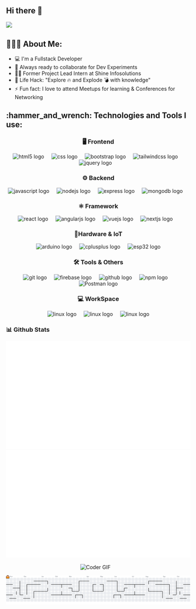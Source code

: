 ## Hi there 👋
![](https://github.com/arshsid274/arshsid274/blob/main/high%20quality%20crop.gif)
<h2 align="left">👨🏻‍💻 About Me:</h2>

- :computer: I'm a Fullstack Developer
- :rocket: Always ready to collaborate for Dev Experiments
- :man_technologist: Former Project Lead Intern at Shine Infosolutions
- :dart: Life Hack: "Explore :fire: and Explode :bomb: with knowledge"
- :zap: Fun fact: I love to attend Meetups for learning & Conferences for Networking<br>

<h2 align="left">:hammer_and_wrench: Technologies and Tools I use:</h2>
<p align="left">
   
### <h3 align="center">🖥️ Frontend</h3>
<p align="center">
  <img src="https://cdn.jsdelivr.net/gh/devicons/devicon/icons/html5/html5-original.svg" height="40" alt="html5 logo"  />
  <img width="12" />
  <img src="https://cdn.jsdelivr.net/gh/devicons/devicon/icons/css3/css3-original.svg" height="40" alt="css logo"  />
  <img width="12" />
  <img src="https://cdn.jsdelivr.net/gh/devicons/devicon/icons/bootstrap/bootstrap-original.svg" height="40" alt="bootstrap logo"  />
  <img width="12" />

  <img src="https://skillicons.dev/icons?i=tailwind" height="60" alt="tailwindcss logo"  />
  <img width="12" />
  
   
  <img src="https://cdn.jsdelivr.net/gh/devicons/devicon/icons/jquery/jquery-original.svg" height="40" alt="jquery logo"  />
  <img width="12" />
</p>

###  <h3 align="center">⚙️ Backend</h3>
<p align="center">
    <img src="https://cdn.jsdelivr.net/gh/devicons/devicon/icons/javascript/javascript-original.svg" height="40" alt="javascript logo"  />
  <img width="12" />
   <img src="https://cdn.jsdelivr.net/gh/devicons/devicon/icons/nodejs/nodejs-original.svg" height="40" alt="nodejs logo"  />
  <img width="12" />
  <img src="https://cdn.jsdelivr.net/gh/devicons/devicon/icons/express/express-original.svg" height="40" alt="express logo"  />
  <img width="12" />
  <img src="https://cdn.jsdelivr.net/gh/devicons/devicon/icons/mongodb/mongodb-original.svg" height="40" alt="mongodb logo"  />
  <img width="12" />
</p>

### <h3 align="center">⚛️ Framework</h3>
<p align="center">
   <img src="https://cdn.jsdelivr.net/gh/devicons/devicon/icons/react/react-original.svg" height="40" alt="react logo"  />
  <img width="12" />
  <img src="https://cdn.jsdelivr.net/gh/devicons/devicon/icons/angularjs/angularjs-original.svg" height="40" alt="angularjs logo"  />
  <img width="12" />
  <img src="https://cdn.jsdelivr.net/gh/devicons/devicon/icons/vuejs/vuejs-original.svg" height="40" alt="vuejs logo"  />
  <img width="12" />
  <img src="https://cdn.jsdelivr.net/gh/devicons/devicon/icons/nextjs/nextjs-original.svg" height="40" alt="nextjs logo"  />
  <img width="12" />
</p>

###  <h3 align="center">🔌Hardware & IoT</h3>
<p align="center">
 <img src="https://cdn.jsdelivr.net/gh/devicons/devicon/icons/arduino/arduino-original.svg" height="40" alt="arduino logo"  />
  <img width="12" />
  <img src="https://cdn.jsdelivr.net/gh/devicons/devicon/icons/cplusplus/cplusplus-original.svg" height="40" alt="cplusplus logo"  />
  <img width="12" />
    <img src="https://products.psacertified.org/media/company-logos/vwIlwl60RS0uPL3mAWAK34EkMJBpEVQ1ulcainlX.png?w=350&signature=24eb94753e7035b8715cc5fa0d637ed839a3f8ff361a0763152963ee188f7f4b" height="40" alt="esp32 logo"  />
</p>

###  <h3 align="center">🛠️ Tools & Others</h3>
<p align="center">
 <img src="https://cdn.jsdelivr.net/gh/devicons/devicon/icons/git/git-original.svg" height="40" alt="git logo"  />
  <img width="12" />
  <img src="https://cdn.jsdelivr.net/gh/devicons/devicon/icons/firebase/firebase-plain.svg" height="40" alt="firebase logo"  />
  <img width="12" />
  <img src="https://cdn.jsdelivr.net/gh/devicons/devicon/icons/github/github-original.svg" height="40" alt="github logo"  />
  <img width="12" />
    <img src="https://cdn.jsdelivr.net/gh/devicons/devicon/icons/npm/npm-original-wordmark.svg" height="40" alt="npm logo"  />
  <img width="12" />
    <img src="https://encrypted-tbn0.gstatic.com/images?q=tbn:ANd9GcSwZ8yf3JwTIlWxzc-yRjgQmKyI58b8ClKvzw&s" height="40" alt="Postman logo"  />
</p>

###  <h3 align="center">💻 WorkSpace</h3>
<p align="center">
 <img src="https://cdn.jsdelivr.net/gh/devicons/devicon/icons/linux/linux-original.svg" height="40" alt="linux logo"  />
    <img width="12" />
    <img   src="https://encrypted-tbn0.gstatic.com/images?q=tbn:ANd9GcRuYypmGR91DF2fvasAhTRnYRNl0pmT4cnWnA&s" height="40" alt="linux logo"  />
    <img width="12" />
    <img   src="https://upload.wikimedia.org/wikipedia/commons/c/c9/Finder_Icon_macOS_Big_Sur.png" height="40" alt="linux logo"  />
</p>

### 📊 Github Stats
<a align="center" href='https://github.com/arshsid274/github-stats-transparent'>
  
![Stats Overview](https://github.com/arshsid274/github-stats-transparent/blob/output/generated/overview.svg)
![Most Used Languages](https://github.com/arshsid274/github-stats-transparent/blob/output/generated/languages.svg)


</a>

<p align="center">
      <img  src="https://media.giphy.com/media/SWoSkN6DxTszqIKEqv/giphy.gif" alt="Coder GIF" width="500">
    <img width="12" />
  

</p>

<picture>
  <source media="(prefers-color-scheme: dark)" srcset="https://github.com/arshsid274/arshsid274/blob/output/pacman-contribution-graph-dark.svg">
  <source media="(prefers-color-scheme: light)" srcset="https://github.com/arshsid274/arshsid274/blob/output/pacman-contribution-graph.svg">
  <img alt="pacman contribution graph" src="https://github.com/arshsid274/arshsid274/blob/output/pacman-contribution-graph.svg">
</picture>


   
